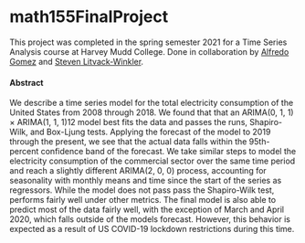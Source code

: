 # math155FinalProject

This project was completed in the spring semester 2021 for a Time Series Analysis course at Harvey Mudd College. 
Done in collaboration by [Alfredo Gomez](https://al-fred-o.github.io/) and [Steven Litvack-Winkler](https://github.com/stevenlw-porpoise).

#### Abstract
We describe a time series model for the total electricity consumption of the United States from 2008
through 2018. We found that that an ARIMA(0, 1, 1) × ARIMA(1, 1, 1)12 model best fits the data and
passes the runs, Shapiro-Wilk, and Box-Ljung tests. Applying the forecast of the model to 2019 through
the present, we see that the actual data falls within the 95th-percent confidence band of the forecast. We
take similar steps to model the electricity consumption of the commercial sector over the same time period
and reach a slightly different ARIMA(2, 0, 0) process, accounting for seasonality with monthly means and
time since the start of the series as regressors. While the model does not pass pass the Shapiro-Wilk test,
performs fairly well under other metrics. The final model is also able to predict most of the data fairly
well, with the exception of March and April 2020, which falls outside of the models forecast. However,
this behavior is expected as a result of US COVID-19 lockdown restrictions during this time.

